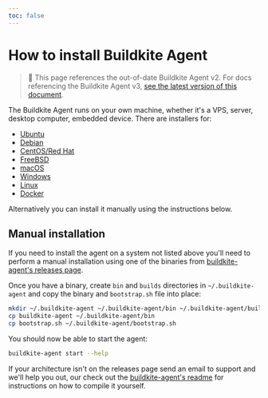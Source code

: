 ```yaml
---
toc: false
---
```


# How to install Buildkite Agent

>🚧 This page references the out-of-date Buildkite Agent v2.
> For docs referencing the Buildkite Agent v3, <a href="/docs/agent/v3/installation">see the latest version of this document</a>.

The Buildkite Agent runs on your own machine, whether it's a VPS, server, desktop computer, embedded device. There are installers for:

* [Ubuntu](ubuntu)
* [Debian](debian)
* [CentOS/Red Hat](redhat)
* [FreeBSD](freebsd)
* [macOS](osx)
* [Windows](windows)
* [Linux](linux)
* [Docker](docker)

Alternatively you can install it manually using the instructions below.

## Manual installation

If you need to install the agent on a system not listed above you'll need to perform a manual installation using one of the binaries from [buildkite-agent's releases page](https://github.com/buildkite/agent/releases).

Once you have a binary, create `bin` and `builds` directories in `~/.buildkite-agent` and copy the binary and `bootstrap.sh` file into place:

```bash
mkdir ~/.buildkite-agent ~/.buildkite-agent/bin ~/.buildkite-agent/builds
cp buildkite-agent ~/.buildkite-agent/bin
cp bootstrap.sh ~/.buildkite-agent/bootstrap.sh
```

You should now be able to start the agent:

```bash
buildkite-agent start --help
```

If your architecture isn't on the releases page send an email to support and we'll help you out, our check out the [buildkite-agent's readme](https://github.com/buildkite/agent#readme) for instructions on how to compile it yourself.
